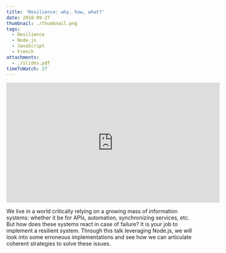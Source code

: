 ```yaml
---
title: 'Resilience: why, how, what?'
date: 2018-09-27
thumbnail: ./thumbnail.png
tags:
  - Resilience
  - Node.js
  - JavaScript
  - French
attachments:
  - ./slides.pdf
timeToWatch: 27
---
```


<iframe width="560" height="315" src="https://www.youtube-nocookie.com/embed/szkeEneWsGM?rel=0&showinfo=0&start=3272&end=4834" frameborder="0" allow="autoplay; encrypted-media" allowfullscreen></iframe>

We live in a world critically relying on a growing mass of information
systems: whether it be for APIs, automation, synchronizing services, etc. But
how does these systems react in case of failure? It is your job to implement
a resilient system. Through this talk leveraging Node.js, we will look into
some erroneous implementations and see how we can articulate coherent
strategies to solve these issues.
